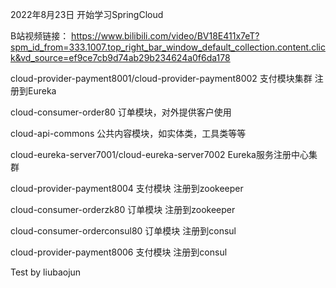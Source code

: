 2022年8月23日 开始学习SpringCloud

B站视频链接： 
https://www.bilibili.com/video/BV18E411x7eT?spm_id_from=333.1007.top_right_bar_window_default_collection.content.click&vd_source=ef9ce7cb9d74ab29b234624a0f6da178

cloud-provider-payment8001/cloud-provider-payment8002  支付模块集群 注册到Eureka

cloud-consumer-order80  订单模块，对外提供客户使用

cloud-api-commons 公共内容模块，如实体类，工具类等等

cloud-eureka-server7001/cloud-eureka-server7002  Eureka服务注册中心集群

cloud-provider-payment8004  支付模块 注册到zookeeper

cloud-consumer-orderzk80    订单模块 注册到zookeeper

cloud-consumer-orderconsul80 订单模块  注册到consul

cloud-provider-payment8006   支付模块 注册到consul


Test  by liubaojun